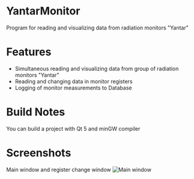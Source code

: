 # YantarMonitor
Program for reading and visualizing data from radiation monitors "Yantar"
# Features
- Simultaneous reading and visualizing data from group of radiation monitors "Yantar"
- Reading and changing data in monitor registers
- Logging of monitor measurements to Database
# Build Notes
You can build a project with Qt 5 and minGW compiler
# Screenshots
Main window and register change window
![Main window](https://user-images.githubusercontent.com/54595612/74105463-ff4ddc80-4b6e-11ea-9d20-1f337a6e9e7a.png)
